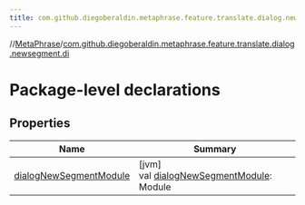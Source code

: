 ```yaml
---
title: com.github.diegoberaldin.metaphrase.feature.translate.dialog.newsegment.di
---
```

//[MetaPhrase](../../index.html)/[com.github.diegoberaldin.metaphrase.feature.translate.dialog.newsegment.di](index.html)



# Package-level declarations



## Properties


| Name | Summary |
|---|---|
| [dialogNewSegmentModule](dialog-new-segment-module.html) | [jvm]<br>val [dialogNewSegmentModule](dialog-new-segment-module.html): Module |

